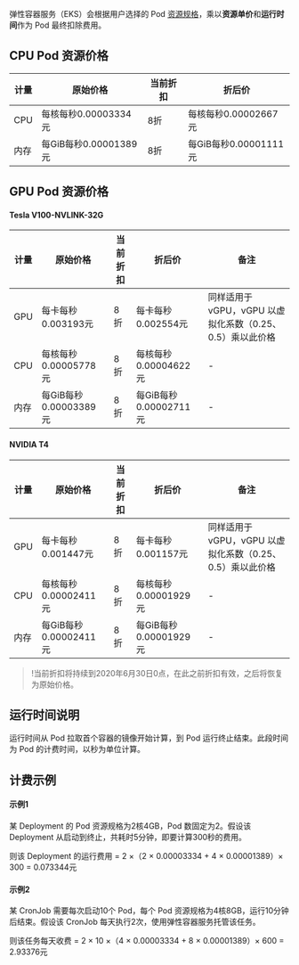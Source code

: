 弹性容器服务（EKS）会根据用户选择的 Pod [资源规格](https://cloud.tencent.com/document/product/457/39808)，乘以**资源单价**和**运行时间**作为 Pod 最终扣除费用。

## CPU Pod 资源价格

| 计量 | 原始价格 | 当前折扣 | 折后价 |
|---------|---------|---------|---------|
| CPU | 每核每秒0.00003334元 | 8折 | 每核每秒0.00002667元 |
| 内存 | 每GiB每秒0.00001389元 | 8折 | 每GiB每秒0.00001111元 |

## GPU Pod 资源价格
#### Tesla V100-NVLINK-32G
| 计量 | 原始价格 | 当前折扣 | 折后价 | 备注 |
|---------|---------|---------|---------|---------|
| GPU | 每卡每秒0.003193元 | 8折 | 每卡每秒0.002554元 | 同样适用于 vGPU，vGPU 以虚拟化系数（0.25、0.5）乘以此价格 |
| CPU | 每核每秒0.00005778元 | 8折 | 每核每秒0.00004622元 | - |
| 内存 | 每GiB每秒0.00003389元 | 8折 | 每GiB每秒0.00002711元 | - |

#### NVIDIA T4
| 计量 | 原始价格 | 当前折扣 | 折后价 | 备注 |
|---------|---------|---------|---------|---------|
| GPU | 每卡每秒0.001447元 | 8折 | 每卡每秒0.001157元 | 同样适用于 vGPU，vGPU 以虚拟化系数（0.25、0.5）乘以此价格 |
| CPU | 每核每秒0.00002411元 | 8折 | 每核每秒0.00001929元 | - |
| 内存 | 每GiB每秒0.00002411元 | 8折 | 每GiB每秒0.00001929元 | - |

>!当前折扣将持续到2020年6月30日0点，在此之前折扣有效，之后将恢复为原始价格。


## 运行时间说明
运行时间从 Pod 拉取首个容器的镜像开始计算，到 Pod 运行终止结束。此段时间为 Pod 的计费时间，以秒为单位计算。


## 计费示例
#### 示例1
某 Deployment 的 Pod 资源规格为2核4GB，Pod 数固定为2。假设该 Deployment 从启动到终止，共耗时5分钟，即要计算300秒的费用。 

则该 Deployment 的运行费用 = 2 ×（2 × 0.00003334 + 4 × 0.00001389）× 300 = 0.073344元


#### 示例2
某 CronJob 需要每次启动10个 Pod，每个 Pod 资源规格为4核8GB，运行10分钟后结束。假设该 CronJob 每天执行2次，使用弹性容器服务托管该任务。

则该任务每天收费 = 2 × 10 ×（4 × 0.00003334 + 8 × 0.00001389）× 600 = 2.93376元
